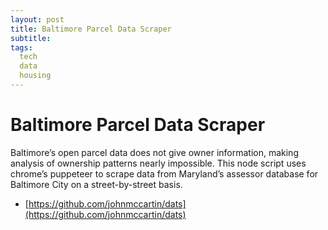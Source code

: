 ```yaml
---
layout: post
title: Baltimore Parcel Data Scraper
subtitle: 
tags:
  tech
  data
  housing
---
```


# Baltimore Parcel Data Scraper

Baltimore’s open parcel data does not give owner information, making analysis of ownership patterns nearly impossible. This node script uses chrome’s puppeteer to scrape data from Maryland’s assessor database for Baltimore City on a street-by-street basis.
* [https://github.com/johnmccartin/dats](https://github.com/johnmccartin/dats) 